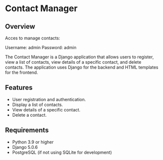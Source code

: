 # Contact Manager

## Overview

Acces to manage contacts:

Username: admin
Password: admin


The Contact Manager is a Django application that allows users to register, view a list of contacts, view details of a specific contact, and delete contacts. The application uses Django for the backend and HTML templates for the frontend.

## Features

- User registration and authentication.
- Display a list of contacts.
- View details of a specific contact.
- Delete a contact.

## Requirements

- Python 3.9 or higher
- Django 5.0.6
- PostgreSQL (if not using SQLite for development)

